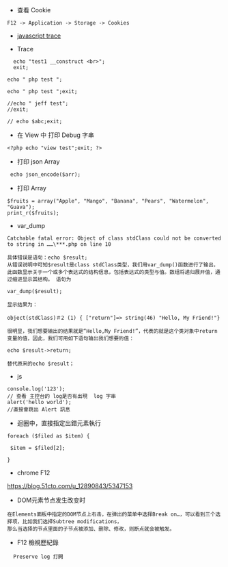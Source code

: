 * 查看 Cookie  
```
F12 -> Application -> Storage -> Cookies
```

* [javascript trace](https://github.com/daniel-qa/PHP/wiki/javascript-trace)

* Trace
```
  echo "test1 __construct <br>";
  exit;
```

```
echo " php test ";

echo " php test ";exit;

//echo " jeff test";
//exit;

// echo $abc;exit;

```
* 在 View 中 打印 Debug 字串
```
<?php echo "view test";exit; ?>

```

* 打印 json Array
```
 echo json_encode($arr);
```
* 打印 Array
```
$fruits = array("Apple", "Mango", "Banana", "Pears", "Watermelon", "Guava");
print_r($fruits);
```

* var_dump
```
Catchable fatal error: Object of class stdClass could not be converted to string in ……\***.php on line 10

具体错误是语句：echo $result;
从错误说明中可知$result是class stdClass类型，我们用var_dump()函数进行了输出，此函数显示关于一个或多个表达式的结构信息，包括表达式的类型与值。数组将递归展开值，通过缩进显示其结构。 语句为

var_dump($result);

显示结果为：

object(stdClass)＃2 (1) { ["return"]=> string(46) "Hello, My Friend!"}

很明显，我们想要输出的结果就是“Hello,My Friend!”，代表的就是这个类对象中return变量的值，因此，我们可用如下语句输出我们想要的值：

echo $result->return;

替代原来的echo $result；
```

* js 

```
console.log('123');
// 查看 主控台的 log是否有出現  log 字串
alert('hello world');
//直接會跳出 Alert 訊息

```

* 迴圈中，直接指定出錯元素執行

```
foreach ($filed as $item) {

 $item = $filed[2];

}
```


* chrome F12

https://blog.51cto.com/u_12890843/5347153


* DOM元素节点发生改变时
```
在Elements面板中指定的DOM节点上右击，在弹出的菜单中选择Break on…，可以看到三个选择项，比如我们选择Subtree modifications，
那么当选择的节点里面的子节点被添加、删除、修改，则断点就会被触发。

```

* F12 檢視歷紀錄
``` 
  Preserve log 打開  
```
